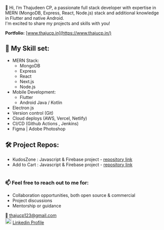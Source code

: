👋 Hi, I’m Thajudeen CP, a passionate full stack developer with expertise in MERN (MongoDB, Express, React, Node.js) stack and additional knowledge in Flutter and native Android.
<br/>I'm excited to share my projects and skills with you!

**Portfolio:** [www.thajucp.in](https://www.thajucp.in/)

## 🎯 My Skill set:
 - MERN Stack:
    - MongoDB
    - Express
    - React
    - Next.js
    - Node.js
 - Mobile Development:
    - Flutter
    - Android Java / Kotlin
 - Electron js
 - Version control (Git)
 - Cloud deploys (AWS, Vercel, Netlify)
 - CI/CD (Github Actions , Jenkins)
 - Figma  | Adobe Photoshop

## 🛠️ Project Repos:

- KudosZone : Javascript & Firebase project - [repository link](https://github.com/thajucp123/kudos-zone.git)
- Add to Cart : Javascript & Firebase project - [repository link](https://github.com/thajucp123/add-to-cart.git)

#

### 📫 Feel free to reach out to me for:
- Collaboration opportunities, both open source & commercial
- Project discussions
- Mentorship or guidance

📧 thajucp123@gmail.com <br/>
<img src="https://cdn.icon-icons.com/icons2/1826/PNG/512/4202085linkedinlogosocialsocialmedia-115603_115698.png" width="20" height="20"> [Linkedin Profile](https://www.linkedin.com/in/thaju-fakrudheen/) 

<!---
thajucp123/thajucp123 is a ✨ special ✨ repository because its `README.md` (this file) appears on your GitHub profile.
You can click the Preview link to take a look at your changes.
--->
